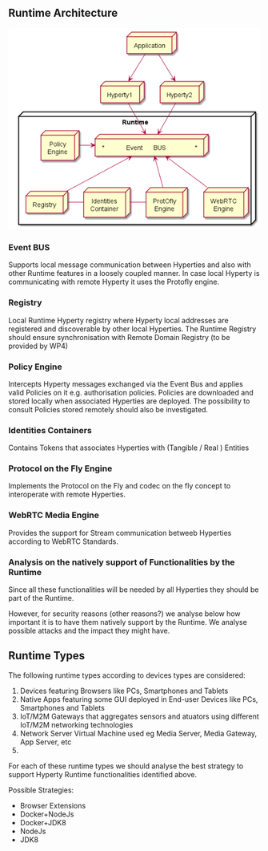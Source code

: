 ## Runtime Architecture

<!--
@startuml "Runtime_Architecture.png"

 node "Application" as App 

 node "Hyperty1" as H1

 node "Hyperty2" as H2

node "Runtime" as rt {

 node "*            Event      BUS                *" as Bus

 node "Policy\nEngine" as PEP

 node "Registry" as Reg

 node "ProtOfly\nEngine" as Prot

 node "WebRTC\nEngine" as WRTC

 node "Identities\nContainer" as Id

 App -down-> H1

 App -down-> H2

 H1 -down-> Bus

 H2 -down-> Bus

 PEP -right-> Bus

 Reg -up-> Bus

 Prot -up-> Bus

 WRTC -up-> Bus

 Id -[hidden]up-> Bus

 Id -right- Prot

 Id -left- Reg

	}

@enduml
-->

![Runtime Architecture](Runtime_Architecture.png)

### Event BUS

Supports local message communication between Hyperties and also with other  Runtime features in a loosely coupled manner. In case local Hyperty is communicating with remote Hyperty it uses the Protofly engine.

### Registry

Local Runtime Hyperty registry where Hyperty local addresses are registered and discoverable by other local Hyperties. The Runtime Registry should ensure synchronisation with Remote Domain Registry (to be provided by WP4)

### Policy Engine

Intercepts Hyperty messages exchanged via the Event Bus and applies valid Policies on it e.g. authorisation policies. Policies are downloaded and stored locally when associated Hyperties are deployed. The possibility to consult Policies stored remotely should also be investigated.

### Identities Containers

Contains Tokens that associates Hyperties with (Tangible / Real ) Entities

### Protocol on the Fly Engine

Implements the Protocol on the Fly and codec on the fly concept to interoperate with remote Hyperties.

### WebRTC Media Engine

Provides the support for Stream communication betweeb Hyperties according to WebRTC Standards.

### Analysis on the natively support of Functionalities by the Runtime

Since all these functionalities will be needed by all Hyperties they should be part of the Runtime.

However, for security reasons (other reasons?) we analyse below how important it is to have them natively support by the Runtime. We analyse possible attacks and the impact they might have.

## Runtime Types

The following runtime types according to devices types are considered:

1. Devices featuring Browsers like PCs, Smartphones and Tablets
1. Native Apps featuring some GUI deployed in End-user Devices like PCs, Smartphones and Tablets
1. IoT/M2M Gateways that aggregates sensors and atuators using different IoT/M2M networking technologies
1. Network Server Virtual Machine used eg Media Server, Media Gateway, App Server, etc
1. 

For each of these runtime types we should analyse the best strategy to support Hyperty Runtime functionalities identified above.

Possible Strategies:
* Browser Extensions
* Docker+NodeJs
* Docker+JDK8
* NodeJs
* JDK8
